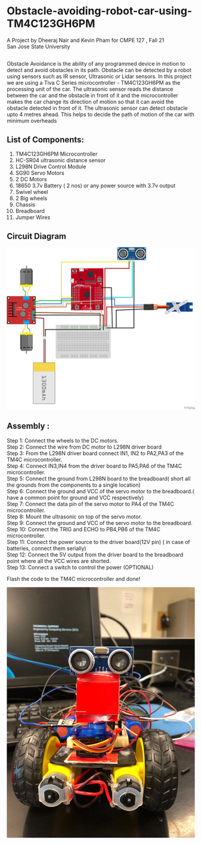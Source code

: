 # Obstacle-avoiding-robot-car-using-TM4C123GH6PM

A Project by Dheeraj Nair and Kevin Pham for CMPE 127 , Fall 21</br>
San Jose State University
##
Obstacle Avoidance is the ability of any programmed device in motion to detect and avoid obstacles in its path. Obstacle can be detected by a robot using sensors such as IR sensor, Ultrasonic or Lidar sensors. In this project we are using a Tiva C Series microcontroller - TM4C123GH6PM as the processing unit of the car. The ultrasonic sensor reads the distance between the car and the obstacle in front of it and the microcontroller makes the car change its direction of motion so that it can avoid the obstacle detected in front of it. The ultrasonic sensor can detect obstacle upto 4 metres ahead. This helps to decide the path of motion of the car with minimum overheads

## List of Components:

1. TM4C123GH6PM Microcontroller
2. HC-SR04 ultrasonic distance sensor
3. L298N Drive Control Module
4. SG90 Servo Motors
5. 2 DC Motors
6. 18650 3.7v Battery ( 2 nos) or any power source with 3.7v output
7. Swivel wheel
8. 2 Big wheels
9. Chassis
10. Breadboard
11. Jumper Wires

## Circuit Diagram

![alt text](https://github.com/DheerajNair/Obstacle-avoiding-robot-car-using-TM4C123GH6PM/blob/main/circuit_diagram.png?raw=true)

## Assembly : 

Step 1: Connect the wheels to the DC motors.<br />
Step 2: Connect the wire from DC motor to L298N driver board<br />
Step 3: From the L298N driver board connect IN1, IN2 to PA2,PA3 of the TM4C microcontroller.<br />
Step 4: Connect IN3,IN4 from the driver board to PA5,PA6 of the TM4C microcontroller.<br />
Step 5: Connect the ground from L298N board to the breadboard( short all the grounds from the components to a single location)<br />
Step 6: Connect the ground and VCC of the servo motor to the breadboard.( have a common point for  ground and VCC respectively)<br />
Step 7: Connect the data pin of the servo motor to PA4 of the TM4C microcontroller.<br />
Step 8: Mount the ultrasonic on top of the servo motor.<br />
Step 9: Connect the ground and VCC of the servo motor to the breadboard.<br />
Step 10: Connect the TRIG and ECHO to PB4,PB6 of the TM4C microcontroller.<br />
Step 11: Connect the power source to the driver board(12V pin) ( in case of batteries, connect them serially)<br />
Step 12: Connect the 5V output from the driver board to the breadboard point where all the VCC wires are shorted.<br />
Step 13: Connect a switch to control the power (OPTIONAL)<br />

Flash the code to the TM4C microcontroller and done!

![alt text](https://github.com/DheerajNair/Obstacle-avoiding-robot-car-using-TM4C123GH6PM/blob/main/obstacle%20avoiding%20robot%20car.jpeg?raw=true)
